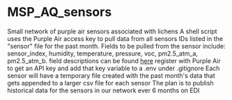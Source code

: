 # MSP_AQ_sensors
Small network of purple air sensors associated with lichens
A shell script uses the Purple Air access key to pull data from all sensors IDs listed in the "sensor" file for the past month. 
Fields to be pulled from the sensor include: sensor_index, humidity, temperature, pressure, voc, pm2.5_atm_a, pm2.5_atm_b. field descriptions can be found [here](https://community.purpleair.com/t/api-history-fields-descriptions/4652)
register with Purple Air to get an API key and add that key variable to a .env under .gitignore
Each sensor will have a temporary file created with the past month's data that gets appended to a larger csv file for each sensor
The plan is to publish historical data for the sensors in our network ever 6 months on EDI
